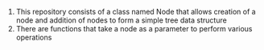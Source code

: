 1. This repository consists of a class named Node that allows creation of a node and addition of nodes to form a simple tree data structure
2. There are functions that take a node as a parameter to perform various operations
